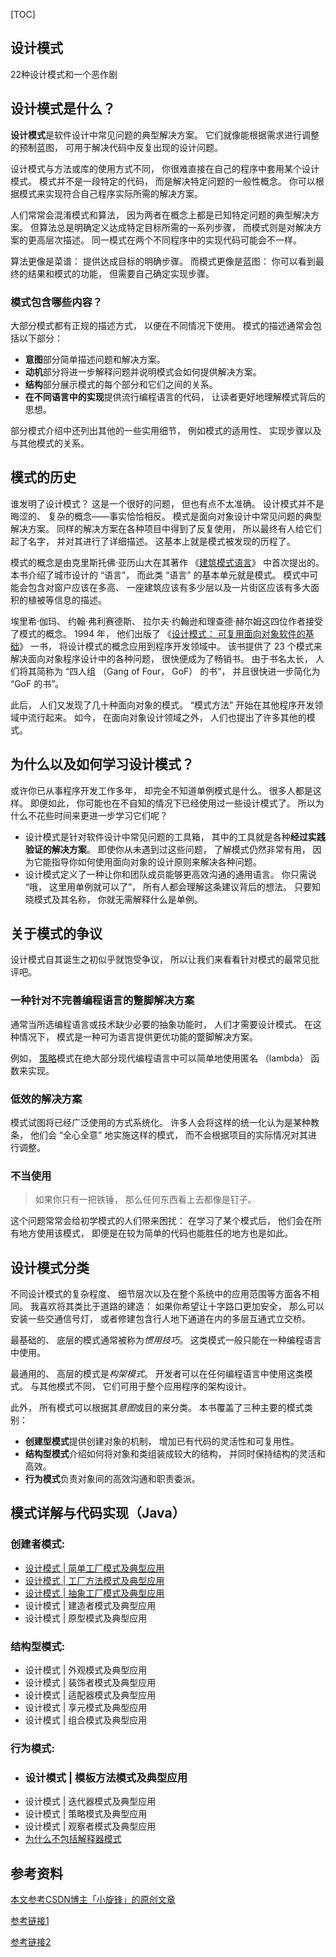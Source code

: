 [TOC]

## 设计模式

22种设计模式和一个恶作剧

## 设计模式是什么？

**设计模式**是软件设计中常见问题的典型解决方案。 它们就像能根据需求进行调整的预制蓝图， 可用于解决代码中反复出现的设计问题。

设计模式与方法或库的使用方式不同， 你很难直接在自己的程序中套用某个设计模式。 模式并不是一段特定的代码， 而是解决特定问题的一般性概念。 你可以根据模式来实现符合自己程序实际所需的解决方案。

人们常常会混淆模式和算法， 因为两者在概念上都是已知特定问题的典型解决方案。 但算法总是明确定义达成特定目标所需的一系列步骤， 而模式则是对解决方案的更高层次描述。 同一模式在两个不同程序中的实现代码可能会不一样。

算法更像是菜谱： 提供达成目标的明确步骤。 而模式更像是蓝图： 你可以看到最终的结果和模式的功能， 但需要自己确定实现步骤。

### 模式包含哪些内容？

大部分模式都有正规的描述方式， 以便在不同情况下使用。 模式的描述通常会包括以下部分：

- **意图**部分简单描述问题和解决方案。
- **动机**部分将进一步解释问题并说明模式会如何提供解决方案。
- **结构**部分展示模式的每个部分和它们之间的关系。
- **在不同语言中的实现**提供流行编程语言的代码， 让读者更好地理解模式背后的思想。

部分模式介绍中还列出其他的一些实用细节， 例如模式的适用性、 实现步骤以及与其他模式的关系。

## 模式的历史

谁发明了设计模式？ 这是一个很好的问题， 但也有点不太准确。 设计模式并不是晦涩的、 复杂的概念——事实恰恰相反。 模式是面向对象设计中常见问题的典型解决方案。 同样的解决方案在各种项目中得到了反复使用， 所以最终有人给它们起了名字， 并对其进行了详细描述。 这基本上就是模式被发现的历程了。

模式的概念是由克里斯托佛·亚历山大在其著作 《[建筑模式语言](https://refactoringguru.cn/pattern-language-book)》 中首次提出的。 本书介绍了城市设计的 “语言”， 而此类 “语言” 的基本单元就是模式。 模式中可能会包含对窗户应该在多高、 一座建筑应该有多少层以及一片街区应该有多大面积的植被等信息的描述。

埃里希·伽玛、 约翰·弗利赛德斯、 拉尔夫·约翰逊和理查德·赫尔姆这四位作者接受了模式的概念。 1994 年， 他们出版了 《[设计模式： 可复用面向对象软件的基础](https://refactoringguru.cn/gof-book)》 一书， 将设计模式的概念应用到程序开发领域中。 该书提供了 23 个模式来解决面向对象程序设计中的各种问题， 很快便成为了畅销书。 由于书名太长， 人们将其简称为 “四人组 （Gang of Four， GoF） 的书”， 并且很快进一步简化为 “GoF 的书”。

此后， 人们又发现了几十种面向对象的模式。  “模式方法” 开始在其他程序开发领域中流行起来。 如今， 在面向对象设计领域之外， 人们也提出了许多其他的模式。

## 为什么以及如何学习设计模式？

或许你已从事程序开发工作多年， 却完全不知道单例模式是什么。 很多人都是这样。 即便如此， 你可能也在不自知的情况下已经使用过一些设计模式了。 所以为什么不花些时间来更进一步学习它们呢？

- 设计模式是针对软件设计中常见问题的工具箱， 其中的工具就是各种**经过实践验证的解决方案**。 即使你从未遇到过这些问题， 了解模式仍然非常有用， 因为它能指导你如何使用面向对象的设计原则来解决各种问题。
- 设计模式定义了一种让你和团队成员能够更高效沟通的通用语言。 你只需说 “哦， 这里用单例就可以了”， 所有人都会理解这条建议背后的想法。 只要知晓模式及其名称， 你就无需解释什么是单例。

## 关于模式的争议

设计模式自其诞生之初似乎就饱受争议， 所以让我们来看看针对模式的最常见批评吧。

### 一种针对不完善编程语言的蹩脚解决方案 

通常当所选编程语言或技术缺少必要的抽象功能时， 人们才需要设计模式。 在这种情况下， 模式是一种可为语言提供更优功能的蹩脚解决方案。

例如， [策略](https://refactoringguru.cn/design-patterns/strategy)模式在绝大部分现代编程语言中可以简单地使用匿名 （lambda） 函数来实现。

### 低效的解决方案

模式试图将已经广泛使用的方式系统化。 许多人会将这样的统一化认为是某种教条， 他们会 “全心全意” 地实施这样的模式， 而不会根据项目的实际情况对其进行调整。

### 不当使用

> 如果你只有一把铁锤， 那么任何东西看上去都像是钉子。

这个问题常常会给初学模式的人们带来困扰： 在学习了某个模式后， 他们会在所有地方使用该模式， 即便是在较为简单的代码也能胜任的地方也是如此。

## 设计模式分类

不同设计模式的复杂程度、 细节层次以及在整个系统中的应用范围等方面各不相同。 我喜欢将其类比于道路的建造： 如果你希望让十字路口更加安全， 那么可以安装一些交通信号灯， 或者修建包含行人地下通道在内的多层互通式立交桥。

最基础的、 底层的模式通常被称为*惯用技巧*。 这类模式一般只能在一种编程语言中使用。

最通用的、 高层的模式是*构架模式*。 开发者可以在任何编程语言中使用这类模式。 与其他模式不同， 它们可用于整个应用程序的架构设计。

此外， 所有模式可以根据其*意图*或目的来分类。 本书覆盖了三种主要的模式类别：

- **创建型模式**提供创建对象的机制， 增加已有代码的灵活性和可复用性。
- **结构型模式**介绍如何将对象和类组装成较大的结构， 并同时保持结构的灵活和高效。
- **行为模式**负责对象间的高效沟通和职责委派。



## 模式详解与代码实现（Java）

### 创建者模式:

*   [设计模式 | 简单工厂模式及典型应用](src/main/resources/简单工厂模式.md)
*   [设计模式 | 工厂方法模式及典型应用](src/main/resources/工厂方法模式.md)
*   [设计模式 | 抽象工厂模式及典型应用](src/main/resources/抽象工厂模式.md)
*   设计模式 | 建造者模式及典型应用
*   设计模式 | 原型模式及典型应用
### 结构型模式:
*   设计模式 | 外观模式及典型应用
*   设计模式 | 装饰者模式及典型应用
*   设计模式 | 适配器模式及典型应用
*   设计模式 | 享元模式及典型应用
*   设计模式 | 组合模式及典型应用
### 行为模式:
*   ### 设计模式 | 模板方法模式及典型应用
*   设计模式 | 迭代器模式及典型应用
*   设计模式 | 策略模式及典型应用
*   设计模式 | 观察者模式及典型应用
* [为什么不包括解释器模式](https://feedback.refactoring.guru/en/knowledge-bases/5/articles/1878-why-dont-the-book-include-the-interpreter-pattern)           

## 参考资料

[本文参考CSDN博主「小旋锋」的原创文章](https://blog.csdn.net/wwwdc1012/article/details/83317973)

[参考链接1](http://laijianfeng.org/2018/09/设计模式-简单工厂模式及典型应用/)

[参考链接2](https://refactoringguru.cn/design-patterns/factory-method)
